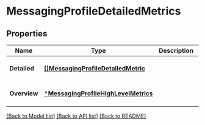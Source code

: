 # MessagingProfileDetailedMetrics

## Properties
Name | Type | Description | Notes
------------ | ------------- | ------------- | -------------
**Detailed** | [**[]MessagingProfileDetailedMetric**](MessagingProfileDetailedMetric.md) |  | [optional] [default to null]
**Overview** | [***MessagingProfileHighLevelMetrics**](MessagingProfileHighLevelMetrics.md) |  | [optional] [default to null]

[[Back to Model list]](../README.md#documentation-for-models) [[Back to API list]](../README.md#documentation-for-api-endpoints) [[Back to README]](../README.md)

